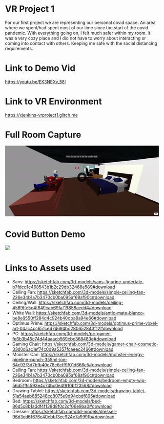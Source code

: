 # VR Project 1

For our first project we are representing our personal covid space. An area where we spent/had spent most of our time since the start of the covid pandemic. With everything going on, I felt much safer within my room. It was a very cozy place and I did not have to worry about interacting or coming into contact with others. Keeping me safe with the social distancing requirements.


# Link to Demo Vid

https://youtu.be/EK3NEXv_58I

# Link to VR Environment

https://xjenkins-vrproject1.glitch.me

# Full Room Capture
![](https://github.com/xavierjenkins99/VR-Project1/blob/master/FullRoomCapture.gif)

# Covid Button Demo

![](https://github.com/xavierjenkins99/VR-Project1/blob/master/CovidButtonDemo.gif)



# Links to Assets used
* Sans: https://sketchfab.com/3d-models/sans-figurine-undertale-b7fdcd1c468543b1b2c29db32468e589#download
* Ceiling Fan: https://sketchfab.com/3d-models/simple-ceiling-fan-226e34b1a7b3470cb0ba095af68af90c#download
* Ceiling/Wall: https://sketchfab.com/3d-models/ceiling-4589ffe5c4f849cab69faf19858aedd4#download
* White Wall: https://sketchfab.com/3d-models/antic-mate-blanco-be8e6550ff284d4c924b40dba8a94e66#download
* Optimus Prime: https://sketchfab.com/3d-models/optimus-prime-voxel-art-04ac4cc651ce474694bd280652843f12#download
* PC: https://sketchfab.com/3d-models/pc-gamer-fe6b3b45c74d44aaacb569cbc368483e#download
* Gaming Chair: https://sketchfab.com/3d-models/gamer-chair-cosmetic-33d0d6ac1ef74c0d9a5357fcaeec2466#download
* Monster Can: https://sketchfab.com/3d-models/monster-energy-pipeline-punch-355ml-jpn-64c92f3d7bfb40c78c6cff9f01d666e5#download
* Ceiling Fan: https://sketchfab.com/3d-models/simple-ceiling-fan-226e34b1a7b3470cb0ba095af68af90c#download
* Bedroom: https://sketchfab.com/3d-models/bedroom-empty-wip-56d51ffc593e4c74bc0e4f910bf23568#download
* Drawing Tablet: https://sketchfab.com/3d-models/drawing-tablet-51a54aeb685248cc8075e9d94cbdf895#download
* Bed: https://sketchfab.com/3d-models/bed-86d5c8b1addf4f138d8f0c2cf06e9ba0#download
* Dresser: https://sketchfab.com/3d-models/dresser-96d3ed6f676c40ebbf3ee924e7a999fb#download
